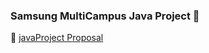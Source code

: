 ### Samsung MultiCampus Java Project 🌱

<!--
**hyeyoung-dev/hyeyoung-dev** is a ✨ _special_ ✨ repository because its `README.md` (this file) appears on your GitHub profile.

Here are some ideas to get you started:

- 🔭 I’m currently working on ...
- 🌱 I’m currently learning ...
- 👯 I’m looking to collaborate on ...
- 🤔 I’m looking for help with ...
- 💬 Ask me about ...
- 📫 How to reach me: ...
- 😄 Pronouns: ...
- ⚡ Fun fact: ...
-->
:page_facing_up: [javaProject Proposal](https://github.com/hyeyoung-dev/MultiCampus-Project/blob/main/Java-Project/javaProject.pdf)
